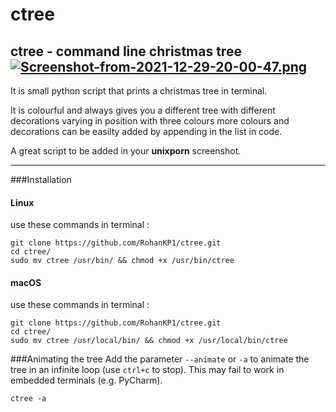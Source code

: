 # ctree
ctree - command line christmas tree
[![Screenshot-from-2021-12-29-20-00-47.png](https://i.postimg.cc/X7M6RTr9/Screenshot-from-2021-12-29-20-00-47.png)](https://postimg.cc/mhSnMpNr)
------

It is small python script that prints a christmas tree in terminal.

It is colourful and always gives you a different tree with different
decorations varying in position with three colours more colours and
decorations can be easilty added by appending in the list in code.

A great script to be added in your **unixporn** screenshot.

------

###Installation
#### Linux
use these commands in terminal :
```shell
git clone https://github.com/RohanKP1/ctree.git
cd ctree/
sudo mv ctree /usr/bin/ && chmod +x /usr/bin/ctree
```

#### macOS
use these commands in terminal :
```shell
git clone https://github.com/RohanKP1/ctree.git
cd ctree/
sudo mv ctree /usr/local/bin/ && chmod +x /usr/local/bin/ctree
```

###Animating the tree
Add the parameter `--animate` or `-a` to animate the tree in an infinite loop (use `ctrl+c` to stop). This may fail to
work in embedded terminals (e.g. PyCharm).
```shell
ctree -a
```